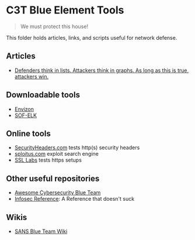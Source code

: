 # C3T Blue Element Tools

> We must protect this house!

This folder holds articles, links, and scripts useful for network defense.

## Articles
* [Defenders think in lists. Attackers think in graphs. As long as this is true, attackers win.](https://blogs.technet.microsoft.com/johnla/2015/04/26/defenders-think-in-lists-attackers-think-in-graphs-as-long-as-this-is-true-attackers-win/)

## Downloadable tools
* [Envizon](https://github.com/evait-security/envizon)
* [SOF-ELK](https://github.com/philhagen/sof-elk)

## Online tools
* [SecurityHeaders.com](https://securityheaders.com/) tests http(s) security headers
* [sploitus.com](https://sploitus.com/) exploit search engine
* [SSL Labs](https://www.ssllabs.com/) tests https setups

## Other useful repositories
* [Awesome Cybersecurity Blue Team](https://github.com/meitar/awesome-cybersecurity-blueteam)
* [Infosec Reference](https://github.com/rmusser01/Infosec_Reference): A Reference that doesn't suck

## Wikis
* [SANS Blue Team Wiki](https://wiki.sans.blue)
